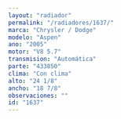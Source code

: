 ```yaml
---
layout: "radiador"
permalink: "/radiadores/1637/"
marca: "Chrysler / Dodge"
modelo: "Aspen"
ano: "2005"
motor: "V8 5.7"
transmision: "Automática"
parte: "433850"
clima: "Con clima"
alto: "24 1/8"
ancho: "18 7/8"
observaciones: ""
id: "1637"
---
```


